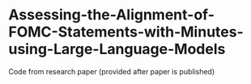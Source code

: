 # Assessing-the-Alignment-of-FOMC-Statements-with-Minutes-using-Large-Language-Models
Code from research paper (provided after paper is published)
